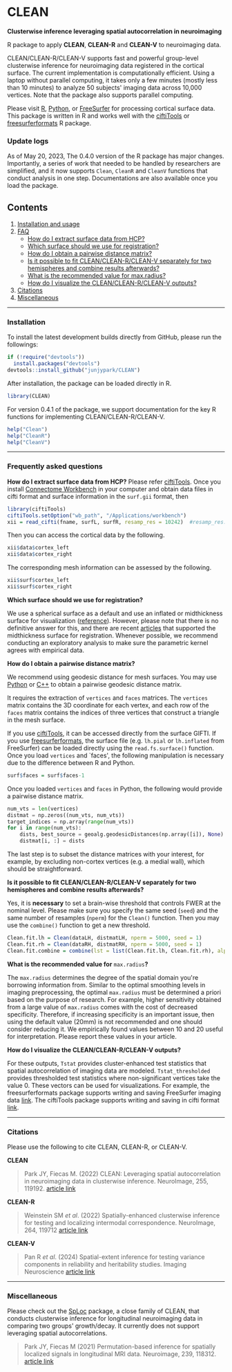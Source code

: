 # CLEAN

**Clusterwise inference leveraging spatial autocorrelation in neuroimaging**

R package to apply **CLEAN**, **CLEAN-R** and **CLEAN-V** to neuroimaging data. 

CLEAN/CLEAN-R/CLEAN-V supports fast and powerful group-level clusterwise inference for neuroimaging data registered in the cortical surface. The current implementation is computationally efficient. Using a laptop without parallel computing, it takes only a few minutes (mostly less than 10 minutes) to analyze 50 subjects' imaging data across 10,000 vertices. Note that the package also supports parallel computing.

Please visit [R](https://github.com/mandymejia/ciftiTools), [Python](https://github.com/edickie/ciftify), or [FreeSurfer](https://surfer.nmr.mgh.harvard.edu/) for processing cortical surface data. This package is written in R and works well with the [ciftiTools](https://github.com/mandymejia/ciftiTools) or [freesurferformats](https://cran.r-project.org/web/packages/freesurferformats/index.html) R package. 

### Update logs

As of May 20, 2023, The 0.4.0 version of the R package has major changes. Importantly, a series of work that needed to be handled by researchers are simplified, and it now supports `Clean`, `CleanR` and `CleanV` functions that conduct analysis in one step. Documentations are also available once you load the package. 

## Contents

1. [Installation and usage](#id-installation)
2. [FAQ](#id-faq)
    * [How do I extract surface data from HCP?](#id-q1)    
    * [Which surface should we use for registration?](#id-q2)
    * [How do I obtain a pairwise distance matrix?](#id-q3)
    * [Is it possible to fit CLEAN/CLEAN-R/CLEAN-V separately for two hemispheres and combine results afterwards?](#id-q4)
    * [What is the recommended value for max.radius?](#id-q5)
    * [How do I visualize the CLEAN/CLEAN-R/CLEAN-V outputs?](#id-q6)
3. [Citations](#id-ref)
4. [Miscellaneous](#id-misc)


---
<div id='id-installation'/>

### Installation
To install the latest development builds directly from GitHub, please run the followings:

```R
if (!require("devtools"))
  install.packages("devtools")
devtools::install_github("junjypark/CLEAN")
```

After installation, the package can be loaded directly in R.
```R
library(CLEAN)
```
 
For version 0.4.1 of the package, we support documentation for the key R functions for implementing CLEAN/CLEAN-R/CLEAN-V. 

```R
help("Clean")
help("CleanR")
help("CleanV") 
```

---

<div id='id-faq'/>

### Frequently asked questions
<div id='id-q1'/>

**How do I extract surface data from HCP?**
Please refer [ciftiTools](https://github.com/mandymejia/ciftiTools). Once you install [Connectome Workbench](https://www.humanconnectome.org/software/connectome-workbench) in your computer and obtain data files in cifti format and surface information in the `surf.gii` format, then 

```R
library(ciftiTools)
ciftiTools.setOption("wb_path", "/Applications/workbench")
xii = read_cifti(fname, surfL, surfR, resamp_res = 10242)  #resamp_res: how many vertices to resample
```

Then you can access the cortical data by the following.
```R
xii$data$cortex_left
xii$data$cortex_right
```
The corresponding mesh information can be assessed by the following.
```R
xii$surf$cortex_left
xii$surf$cortex_right
```

<div id='id-q2'/>

**Which surface should we use for registration?**

We use a spherical surface as a default and use an inflated or midthickness surface for visualization ([reference](https://doi.org/10.1016/j.neuroimage.2016.05.038)). However, please note that there is no definitive answer for this, and there are recent [articles](https://doi.org/10.1016/j.neuroimage.2022.118908) that supported the midthickness surface for registration. Whenever possible, we recommend conducting an exploratory analysis to make sure the parametric kernel agrees with empirical data. 

<div id='id-q3'/>

**How do I obtain a pairwise distance matrix?**

We recommend using geodesic distance for mesh surfaces. You may use [Python](https://pypi.org/project/pygeodesic/) or [C++](https://code.google.com/archive/p/geodesic/wikis/ExactGeodesic.wiki) to obtain a pairwise geodesic distance matrix.

It requires the extraction of `vertices` and `faces` matrices. The `vertices` matrix contains the 3D coordinate for each vertex, and each row of the `faces` matrix contains the indices of three vertices that construct a triangle in the mesh surface.

If you use [ciftiTools](https://github.com/mandymejia/ciftiTools), it can be accessed directly from the surface GIFTI. If you use [freesurferformats](https://cran.r-project.org/web/packages/freesurferformats/index.html), the surface file (e.g. `lh.pial` or `lh.inflated` from FreeSurfer) can be loaded directly using the `read.fs.surface()` function. Once you load `vertices` and `faces', the following manipulation is necessary due to the difference between R and Python.

```R
surf$faces = surf$faces-1
```

Once you loaded `vertices` and `faces` in Python, the following would provide a pairwise distance matrix.

```python
num_vts = len(vertices)
distmat = np.zeros((num_vts, num_vts))
target_indices = np.array(range(num_vts))
for i in range(num_vts):
    dists, best_source = geoalg.geodesicDistances(np.array([i]), None)
    distmat[i, :] = dists
```

The last step is to subset the distance matrices with your interest, for example, by excluding non-cortex vertices (e.g. a medial wall), which should be straightforward. 

<div id='id-q4'/>

**Is it possible to fit CLEAN/CLEAN-R/CLEAN-V separately for two hemispheres and combine results afterwards?**

Yes, it is **necessary** to set a brain-wise threshold that controls FWER at the nominal level. Please make sure you specify the same seed (`seed`) and the same number of resamples (`nperm`) for the `Clean()` function. Then you may use the `combine()` function to get a new threshold.

```R
Clean.fit.lh = Clean(dataLH, distmatLH, nperm = 5000, seed = 1)
Clean.fit.rh = Clean(dataRH, distmatRH, nperm = 5000, seed = 1)
Clean.fit.combine = combine(lst = list(Clean.fit.lh, Clean.fit.rh), alpha = 0.05, collapse = TRUE)
```

<div id='id-q5'/>

**What is the recommended value for** `max.radius`**?**

The `max.radius` determines the degree of the spatial domain you're borrowing information from. Similar to the optimal smoothing levels in imaging preprocessing, the optimal `max.radius` must be determined a priori based on the purpose of research. For example, higher sensitivity obtained from a large value of `max.radius` comes with the cost of decreased specificity. Therefore, if increasing specificity is an important issue, then using the default value (20mm) is not recommended and one should consider reducing it. We empirically found values between 10 and 20 useful for interpretation. Please report these values in your article.
  
<div id='id-q6'/>

**How do I visualize the CLEAN/CLEAN-R/CLEAN-V outputs?**

For these outputs, `Tstat` provides cluster-enhanced test statistics that spatial autocorrelation of imaging data are modeled. `Tstat_thresholded` provides thresholded test statistics where non-significant vertices take the value 0. These vectors can be used for visualizations. For example, the freesurferformats package supports writing and saving FreeSurfer imaging data [link](https://cran.r-project.org/web/packages/freesurferformats/vignettes/freesurferformats_write.html). The ciftiTools package supports writing and saving in cifti format [link](https://cran.r-project.org/web/packages/ciftiTools/ciftiTools.pdf). 

---
<div id='id-ref'>

### Citations

Please use the following to cite CLEAN, CLEAN-R, or CLEAN-V.

**CLEAN**
> Park JY, Fiecas M. (2022) CLEAN: Leveraging spatial autocorrelation in neuroimaging data in clusterwise inference. NeuroImage, 255, 119192. [article link](https://doi.org/10.1016/j.neuroimage.2022.119192)

**CLEAN-R**
> Weinstein SM *et al*. (2022) Spatially-enhanced clusterwise inference for testing and localizing intermodal correspondence. NeuroImage, 264, 119712 [article link](https://doi.org/10.1016/j.neuroimage.2022.119712)

**CLEAN-V**
> Pan R *et al*. (2024) Spatial-extent inference for testing variance components in reliability and heritability studies. Imaging Neuroscience [article link](https://doi.org/10.1162/imag_a_00058)

---
 <div id='id-misc'>


### Miscellaneous
Please check out the [SpLoc](https://github.com/junjypark/SpLoc) package, a close family of CLEAN, that conducts clusterwise inference for longitudinal neuroimaging data in comparing two groups' growth/decay. It currently does not support leveraging spatial autocorrelations.

> Park JY, Fiecas M (2021) Permutation-based inference for spatially localized signals in longitudinal MRI data. Neuroimage, 239, 118312. [article link](https://doi.org/10.1016/j.neuroimage.2021.118312)


